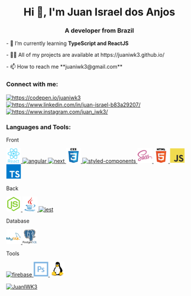 <h1 align="center">Hi 👋, I'm Juan Israel dos Anjos</h1>
<h3 align="center">A developer from Brazil</h3>

<p>
    <!-- 🔭 I’m currently working on -->
</p>
<p> - 🌱 I’m currently learning
    <strong>TypeScript and ReactJS</strong>
</p>
<p> - 👨‍💻 All of my projects are available at https://juaniwk3.github.io/
</p>
<p> - 📫 How to reach me **juaniwk3@gmail.com**</p>


<h3 align="left">Connect with me:</h3>
<p align="left">
    <a href="https://codepen.io/https://codepen.io/juaniwk3" target="blank">
    <img
        align="center"
        src="https://raw.githubusercontent.com/rahuldkjain/github-profile-readme-generator/master/src/images/icons/Social/codepen.svg"
        alt="https://codepen.io/juaniwk3"
        height="30"
        width="40"
    />
    </a>
    <a
    href="https://linkedin.com/in/https://www.linkedin.com/in/juan-israel-b83a29207/"
    target="blank"
    >
    <img
        align="center"
        src="https://raw.githubusercontent.com/rahuldkjain/github-profile-readme-generator/master/src/images/icons/Social/linked-in-alt.svg"
        alt="https://www.linkedin.com/in/juan-israel-b83a29207/"
        height="30"
        width="40"
    />
    </a>
    <a
    href="https://instagram.com/https://www.instagram.com/juan_iwk3/"
    target="blank"
    >
    <img
        align="center"
        src="https://raw.githubusercontent.com/rahuldkjain/github-profile-readme-generator/master/src/images/icons/Social/instagram.svg"
        alt="https://www.instagram.com/juan_iwk3/"
        height="30"
        width="40"
    />
    </a>
</p>

<h3 align="left">Languages and Tools:</h3>

<p>Front</p>

<p align="left">
    <a href="https://reactjs.org/" target="_blank">
    <img
        src="https://raw.githubusercontent.com/devicons/devicon/master/icons/react/react-original-wordmark.svg"
        alt="react"
        width="40"
        height="40"
    />
    </a>
    <a href="https://angular.io/" target="_blank">
    <img
        src="https://upload.wikimedia.org/wikipedia/commons/thumb/c/cf/Angular_full_color_logo.svg/250px-Angular_full_color_logo.svg.png"
        alt="angular"
        width="40"
        height="40"
    />
    </a>
    <a href="https://nextjs.org/" target="_blank">
    <img
        src="https://me-webdev.com/ProgrammingLanguagesIcons/nextPNG.png"
        alt="next"
        width="40"
        height="40"
    />
    </a>
    <a href="https://www.w3schools.com/css/" target="_blank">
    <img
        src="https://raw.githubusercontent.com/devicons/devicon/master/icons/css3/css3-original-wordmark.svg"
        alt="css3"
        width="40"
        height="40"
    />
    </a>
    <a href="https://styled-components.com/" target="_blank">
    <img
        src="https://camo.githubusercontent.com/a973f0eb2a84d7fb351f04be8444a8f1c14b78457cccfd3e69b9c34774e62efc/68747470733a2f2f63646e2e686173686e6f64652e636f6d2f7265732f686173686e6f64652f696d6167652f75706c6f61642f6a626869716f64786c796861716f6766757177792f313438363130343630362e706e673f773d34303026683d343030266669743d63726f702663726f703d656e74726f7079266175746f3d636f6d7072657373"
        alt="styled-components"
        width="40"
        height="40"
    />
    </a>
    </a> <a href="https://sass-lang.com" target="_blank" rel="noreferrer"> <img src="https://raw.githubusercontent.com/devicons/devicon/master/icons/sass/sass-original.svg" alt="sass" width="40" height="40"/> </a>
    <a href="https://www.w3.org/html/" target="_blank">
    <img
        src="https://raw.githubusercontent.com/devicons/devicon/master/icons/html5/html5-original-wordmark.svg"
        alt="html5"
        width="40"
        height="40"
    />
    </a>
    <a
    href="https://www.javascript.com/"
    target="_blank"
    >
    <img
        src="https://raw.githubusercontent.com/devicons/devicon/master/icons/javascript/javascript-original.svg"
        alt="javascript"
        width="40"
        height="40"
    />
    </a>
    <a href="https://www.typescriptlang.org/" target="_blank">
    <img
        src="https://raw.githubusercontent.com/devicons/devicon/master/icons/typescript/typescript-original.svg"
        alt="typescript"
        width="40"
        height="40"
    />
    </a>
    <p>Back</p>
    <a href="https://nodejs.org/en/about/" target="_blank">
    <img
        src="https://raw.githubusercontent.com/devicons/devicon/master/icons/nodejs/nodejs-original.svg"
        alt="javascript"
        width="40"
        height="40"
    />
    </a>
    <a href="https://www.java.com" target="_blank">
    <img
        src="https://raw.githubusercontent.com/devicons/devicon/master/icons/java/java-original.svg"
        alt="java"
        width="40"
        height="40"
    />
    </a>
    <a href="https://jestjs.io" target="_blank">
    <img
        src="https://www.vectorlogo.zone/logos/jestjsio/jestjsio-icon.svg"
        alt="jest"
        width="40"
        height="40"
    />
    </a>
    <p>Database</p>
    <a href="https://www.mysql.com/" target="_blank">
    <img
        src="https://raw.githubusercontent.com/devicons/devicon/master/icons/mysql/mysql-original-wordmark.svg"
        alt="mysql"
        width="40"
        height="40"
    />
    </a>
    <a href="https://www.postgresql.org" target="_blank">
    <img
        src="https://raw.githubusercontent.com/devicons/devicon/master/icons/postgresql/postgresql-original-wordmark.svg"
        alt="postgresql"
        width="40"
        height="40"
    />
    </a>
    <p>Tools</p>
    <a href="https://firebase.google.com/" target="_blank">
        <img
            src="https://www.vectorlogo.zone/logos/firebase/firebase-icon.svg"
            alt="firebase"
            width="40"
            height="40"
        />
    </a>
    <a href="https://www.photoshop.com/en" target="_blank">
    <img
        src="https://raw.githubusercontent.com/devicons/devicon/master/icons/photoshop/photoshop-line.svg"
        alt="photoshop"
        width="40"
        height="40"
    />
    </a>
    <a href="https://www.linux.org/" target="_blank">
    <img
        src="https://raw.githubusercontent.com/devicons/devicon/master/icons/linux/linux-original.svg"
        alt="linux"
        width="40"
        height="40"
    />
    </a>
</p>
<a href="#"
    ><img
    align="center"
    src="https://github-readme-stats.vercel.app/api/top-langs?username=JuanIWK3&show_icons=true&theme=dark&locale=en&layout=compact"
    alt="JuanIWK3"
/></a>
